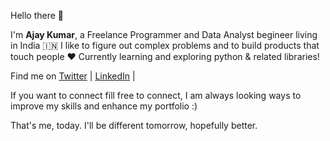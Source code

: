 Hello there 👋 

I'm **Ajay Kumar**, a Freelance Programmer and Data Analyst begineer living in India 🇮🇳
I like to figure out complex problems and to build products that touch people ❤
Currently learning and exploring python & related libraries!

Find me on [Twitter](https://twitter.com/Join2AJ) | [LinkedIn](https://www.linkedin.com/in/Join2AJ/) | 

If you want to connect fill free to connect, I am always looking ways to improve my skills and enhance my portfolio :)

That's me, today. I'll be different tomorrow, hopefully better.